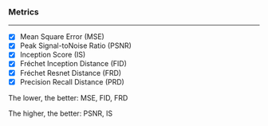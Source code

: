 ### Metrics

-------

 - [x] Mean Square Error (MSE)
 - [x] Peak Signal-toNoise Ratio (PSNR)
 - [x] Inception Score (IS)
 - [x] Fréchet Inception Distance (FID)
 - [x] Fréchet Resnet Distance (FRD)
 - [x] Precision Recall Distance (PRD)

The lower, the better: MSE, FID, FRD

The higher, the better: PSNR, IS

 